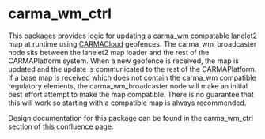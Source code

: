 # carma_wm_ctrl

This packages provides logic for updating a [carma_wm](../carma_wm) compatable lanelet2 map at runtime using [CARMACloud](https://github.com/usdot-fhwa-stol/carma-cloud) geofences.
The carma_wm_broadcaster node sits between the lanelet2 map loader and the rest of the CARMAPlatform system. When a new geofence is received, the map is updated and the update is communicated to the rest of the CARMAPlatform.
If a base map is received which does not contain the carma_wm compatible regulatory elements, the carma_wm_broadcaster node will make an initial best effort attempt to make the map compatible. There is no guarantee that this will work so starting with a compatible map is always recommended.

Design documentation for this package can be found in the carma_wm_ctrl section of [this confluence page.](https://usdot-carma.atlassian.net/wiki/spaces/CRMPLT/pages/1324122268/Detailed+Design+-+World+Model+Road+Network+Library)
